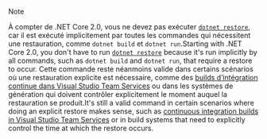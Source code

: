 > [!NOTE]
> <span data-ttu-id="4644b-101">À compter de .NET Core 2.0, vous ne devez pas exécuter [`dotnet restore`](~/docs/core/tools/dotnet-restore.md), car il est exécuté implicitement par toutes les commandes qui nécessitent une restauration, comme `dotnet build` et `dotnet run`.</span><span class="sxs-lookup"><span data-stu-id="4644b-101">Starting with .NET Core 2.0, you don't have to run [`dotnet restore`](~/docs/core/tools/dotnet-restore.md) because it's run implicitly by all commands, such as `dotnet build` and `dotnet run`, that require a restore to occur.</span></span> <span data-ttu-id="4644b-102">Cette commande reste néanmoins valide dans certains scénarios où une restauration explicite est nécessaire, comme des [builds d’intégration continue dans Visual Studio Team Services](/vsts/build-release/apps/aspnet/build-aspnet-core) ou dans les systèmes de génération qui doivent contrôler explicitement le moment auquel la restauration se produit.</span><span class="sxs-lookup"><span data-stu-id="4644b-102">It's still a valid command in certain scenarios where doing an explicit restore makes sense, such as [continuous integration builds in Visual Studio Team Services](/vsts/build-release/apps/aspnet/build-aspnet-core) or in build systems that need to explicitly control the time at which the restore occurs.</span></span>
